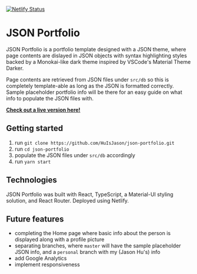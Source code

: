 [![Netlify Status](https://api.netlify.com/api/v1/badges/cfde6ee1-bb93-4af2-92b0-a2389d9612d3/deploy-status)](https://app.netlify.com/sites/zen-davinci-1978d3/deploys)

# JSON Portfolio

JSON Portfolio is a portfolio template designed with a JSON theme, where page contents are dislayed in JSON objects with syntax highlighting styles backed by a Monokai-like dark theme inspired by VSCode's Material Theme Darker.

Page contents are retrieved from JSON files under `src/db` so this is completely template-able as long as the JSON is formatted correctly. Sample placeholder portfolio info will be there for an easy guide on what info to populate the JSON files with.

**[Check out a live version here!](https://huisjason.netlify.app/)**

## Getting started

1. run `git clone https://github.com/HuIsJason/json-portfolio.git`
2. run `cd json-portfolio`
3. populate the JSON files under `src/db` accordingly
4. run `yarn start`

## Technologies

JSON Portfolio was built with React, TypeScript, a Material-UI styling solution, and React Router. Deployed using Netlify.

## Future features

* completing the Home page where basic info about the person is displayed along with a profile picture
* separating branches, where `master` will have the sample placeholder JSON info, and a `personal` branch with my (Jason Hu's) info
* add Google Analytics
* implement responsiveness
